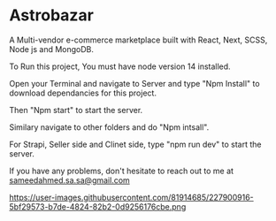 ﻿# Astrobazar

A Multi-vendor e-commerce marketplace built with React, Next, SCSS, Node js and MongoDB.

To Run this project, You must have node version 14 installed.

Open your Terminal and navigate to Server and type "Npm Install" to download dependancies for this project.

Then "Npm start" to start the server.

Similary navigate to other folders and do "Npm intsall".

For Strapi, Seller side and Clinet side, type "npm run dev" to start the server.

If you have any problems, don't hesitate to reach out to me at sameedahmed.sa.sa@gmail.com



https://user-images.githubusercontent.com/81914685/227900916-5bf29573-b7de-4824-82b2-0d9256176cbe.png

